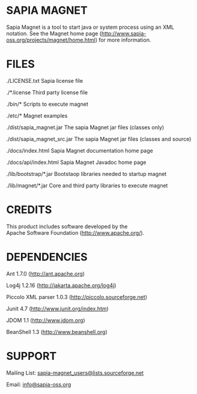 SAPIA MAGNET
============

Sapia Magnet is a tool to start java or system process using an XML notation.
See the Magnet home page (http://www.sapia-oss.org/projects/magnet/home.html)
for more information.


FILES
=====

./LICENSE.txt                Sapia license file

./*.license                  Third party license file

./bin/*                      Scripts to execute magnet

./etc/*                      Magnet examples

./dist/sapia_magnet.jar      The sapia Magnet jar files (classes only)

./dist/sapia_magnet_src.jar  The sapia Magnet jar files (classes and source)
 
./docs/index.html            Sapia Magnet documentation home page

./docs/api/index.html        Sapia Magnet Javadoc home page

./lib/bootstrap/*.jar        Bootstaop libraries needed to startup magnet

./lib/magnet/*.jar           Core and third party libraries to execute magnet


CREDITS
=======

This product includes software developed  by the  
Apache Software Foundation  (http://www.apache.org/).


DEPENDENCIES
============

Ant 1.7.0                (http://ant.apache.org)

Log4j 1.2.16             (http://jakarta.apache.org/log4j)

Piccolo XML parser 1.0.3 (http://piccolo.sourceforge.net)

Junit 4.7                (http://www.junit.org/index.htm)

JDOM 1.1                 (http://www.jdom.org)

BeanShell 1.3            (http://www.beanshell.org)


SUPPORT
=======

Mailing List: sapia-magnet_users@lists.sourceforge.net

Email: info@sapia-oss.org

